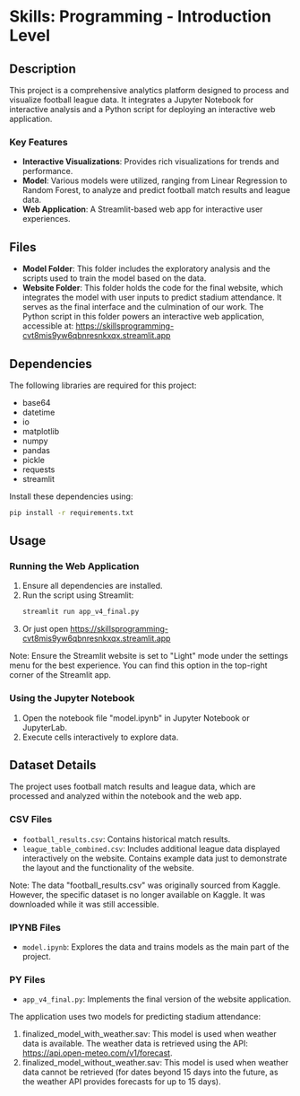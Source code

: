 
# Skills: Programming - Introduction Level

## Description
This project is a comprehensive analytics platform designed to process and visualize football league data. It integrates a Jupyter Notebook for interactive analysis and a Python script for deploying an interactive web application.

### Key Features
- **Interactive Visualizations**: Provides rich visualizations for trends and performance.
- **Model**: Various models were utilized, ranging from Linear Regression to Random Forest, to analyze and predict football match results and league data.
- **Web Application**: A Streamlit-based web app for interactive user experiences.

## Files
- **Model Folder**: This folder includes the exploratory analysis and the scripts used to train the model based on the data.
- **Website Folder**: This folder holds the code for the final website, which integrates the model with user inputs to predict stadium attendance. It serves as the final interface and the culmination of our work. The Python script in this folder powers an interactive web application, accessible at: https://skillsprogramming-cvt8mis9yw6qbnresnkxqx.streamlit.app

## Dependencies
The following libraries are required for this project:
- base64
- datetime
- io
- matplotlib
- numpy
- pandas
- pickle
- requests
- streamlit

Install these dependencies using:
```bash
pip install -r requirements.txt
```

## Usage

### Running the Web Application
1. Ensure all dependencies are installed.
2. Run the script using Streamlit:
   ```bash
   streamlit run app_v4_final.py
   ```
3. Or just open https://skillsprogramming-cvt8mis9yw6qbnresnkxqx.streamlit.app

Note: Ensure the Streamlit website is set to "Light" mode under the settings menu for the best experience. You can find this option in the top-right corner of the Streamlit app.

### Using the Jupyter Notebook
1. Open the notebook file "model.ipynb" in Jupyter Notebook or JupyterLab.
2. Execute cells interactively to explore data.

## Dataset Details
The project uses football match results and league data, which are processed and analyzed within the notebook and the web app.

### CSV Files
- `football_results.csv`: Contains historical match results.
- `league_table_combined.csv`: Includes additional league data displayed interactively on the website. Contains example data just to demonstrate the layout and the functionality of the website.

Note: The data "football_results.csv" was originally sourced from Kaggle. However, the specific dataset is no longer available on Kaggle. It was downloaded while it was still accessible.

### IPYNB Files
- `model.ipynb`: Explores the data and trains models as the main part of the project.

### PY Files
- `app_v4_final.py`: Implements the final version of the website application.

The application uses two models for predicting stadium attendance:

1. finalized_model_with_weather.sav: This model is used when weather data is available. The weather data is retrieved using the API:
https://api.open-meteo.com/v1/forecast.
2. finalized_model_without_weather.sav: This model is used when weather data cannot be retrieved (for dates beyond 15 days into the future, as the weather API provides forecasts for up to 15 days).